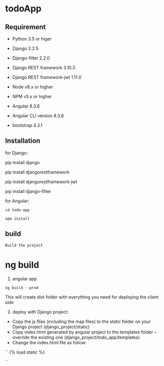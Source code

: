 # todoApp

## Requirement

- Python 3.5 or higer

- Django 2.2.5

- Django-filter 2.2.0

- Django REST framework 3.10.3

- Django REST framework-jwt 1.11.0

- Node v8.x or higher

- NPM v5.x or higher

- Angular 8.3.6

- Angular CLI version 8.3.6

- bootstrap 4.3.1

## Installation

for Django:

pip install django

pip install djangorestframework

pip install djangorestframework-jwt

pip install django-filter

for Angular:

``cd todo-app``

``npm install``

## build


    Build the project

# ng build

1. angular app 
	
``ng build --prod``

This will create dist folder with everything you need for deploying the client side

2. deploy with Django project:

- Copy the js files (including the map files) to the static folder on your Django project (django_project/static)
- Copy index.html generated by angular project to the templates folder – override the existing one (django_project/todo_app/templates)
- Change the index.html file as follow:

``
{% load static %}
<!doctype html>
<html lang="en">
 <head>
   <meta charset="utf-8">
   <title>TodoApp</title>
     <base href="/">
     <meta name="viewport" content="width=device-width, initial-scale=1">
     <link rel="icon" type="image/x-icon" href="favicon.ico">
    <link rel="stylesheet" href="https://use.fontawesome.com/releases/v5.0.8/css/all.css">
    <link rel="stylesheet" href="{% static 'styles.26f6d2f8dab9d59d02a1.css' %}">
 </head>
 <body>
   <div class="container">
     <app-root></app-root>
   </div>
  <script src="{% static 'runtime-es2015.e8a2810b3b08d6a1b6aa.js' %}" type="module"></script>
  <script src="{% static 'runtime-es5.e8a2810b3b08d6a1b6aa.js' %}" nomodule defer></script>
  <script src="{% static 'polyfills-es5.931f63c2feef40f602a6.js' %}" nomodule defer></script>
  <script src="{% static 'polyfills-es2015.0ef207fb7b4761464817.js' %}" type="module"></script>
  <script src="{% static 'main-es2015.0f9da48b68808fcac0da.js' %}" type="module"></script>
  <script src="{% static 'main-es5.0f9da48b68808fcac0da.js' %}" nomodule defer></script>
 </body>                                                   
</html>``
